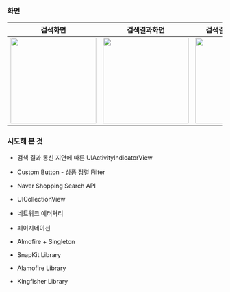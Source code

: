 ### 화면

|   검색화면   |   검색결과화면   |   검색결과 페이지네이션   |   네트워크 에러   |
|  :-------------: |  :-------------: |  :-------------: |  :-------------: |
| <img width=200 src="https://github.com/user-attachments/assets/6444cdce-636e-4dc0-80b9-e444c2e3814d"> | <img width=200 src="https://github.com/user-attachments/assets/2d580a06-09d4-4eaa-a814-4e0f72b8a5d7"> | <img width=200 src="https://github.com/user-attachments/assets/3e94cfe8-004c-44b1-816b-ca0174aa063c"> | <img width=200 src="https://github.com/user-attachments/assets/4b044b0b-5f2c-469e-bfae-9fe6f42b8b8f"> |

### 시도해 본 것
- 검색 결과 통신 지연에 따른 UIActivityIndicatorView
- Custom Button - 상품 정렬 Filter
- Naver Shopping Search API
- UICollectionView
- 네트워크 에러처리
- 페이지네이션
- Almofire + Singleton

- SnapKit Library
- Alamofire Library
- Kingfisher Library
